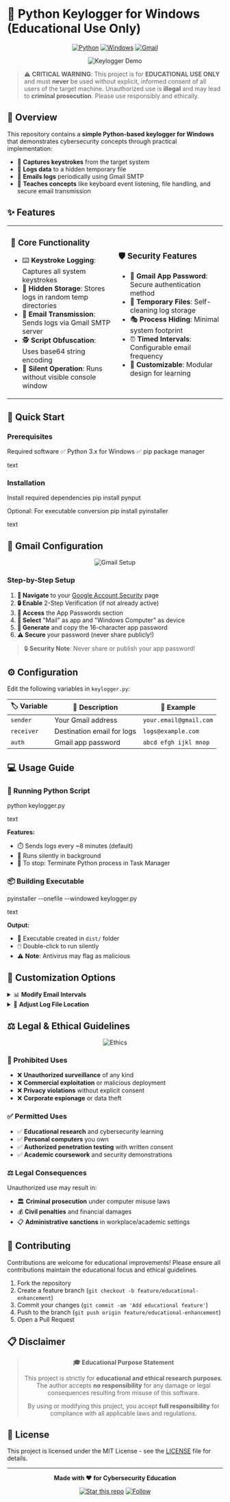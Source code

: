 # 🔑 Python Keylogger for Windows (Educational Use Only)

<div align="center">

[![Python](https://img.shields.io/badge/Python-3776AB?style=for-the-badge&logo=python&logoColor=white)](https://python.org)
[![Windows](https://img.shields.io/badge/Windows-0078D6?style=for-the-badge&logo=windows&logoColor=white)](https://windows.microsoft.com)
[![Gmail](https://img.shields.io/badge/Gmail-D14836?style=for-the-badge&logo=gmail&logoColor=white)](https://gmail.com)

![Keylogger Demo](https://media.giphy.com/media/3o7TKtnuHOHHUjR38Y/giphy.gif)

</div>

> ⚠️ **CRITICAL WARNING**: This project is for **EDUCATIONAL USE ONLY** and must **never** be used without explicit, informed consent of all users of the target machine. Unauthorized use is **illegal** and may lead to **criminal prosecution**. Please use responsibly and ethically.

## 📖 Overview

This repository contains a **simple Python-based keylogger for Windows** that demonstrates cybersecurity concepts through practical implementation:

- 🎯 **Captures keystrokes** from the target system
- 💾 **Logs data** to a hidden temporary file  
- 📧 **Emails logs** periodically using Gmail SMTP
- 🔐 **Teaches concepts** like keyboard event listening, file handling, and secure email transmission

## ✨ Features

<table>
<tr>
<td width="50%">

### 🎯 Core Functionality
- ⌨️ **Keystroke Logging**: Captures all system keystrokes
- 📂 **Hidden Storage**: Stores logs in random temp directories
- 📧 **Email Transmission**: Sends logs via Gmail SMTP server
- 🕵️ **Script Obfuscation**: Uses base64 string encoding
- 👻 **Silent Operation**: Runs without visible console window

</td>
<td width="50%">

### 🛡️ Security Features
- 🔐 **Gmail App Password**: Secure authentication method
- 📁 **Temporary Files**: Self-cleaning log storage
- 🎭 **Process Hiding**: Minimal system footprint
- ⏰ **Timed Intervals**: Configurable email frequency
- 🔧 **Customizable**: Modular design for learning

</td>
</tr>
</table>

## 🚀 Quick Start

### Prerequisites

Required software
✅ Python 3.x for Windows
✅ pip package manager

text

### Installation

Install required dependencies
pip install pynput

Optional: For executable conversion
pip install pyinstaller

text

## 🔐 Gmail Configuration

<div align="center">

![Gmail Setup](https://media.giphy.com/media/l0HlDDyxBfSaPpU88/giphy.gif)

</div>

### Step-by-Step Setup

1. **🔗 Navigate** to your [Google Account Security](https://myaccount.google.com/security) page
2. **🔒 Enable** 2-Step Verification (if not already active)
3. **📱 Access** the App Passwords section
4. **📧 Select** "Mail" as app and "Windows Computer" as device
5. **🔑 Generate** and copy the 16-character app password
6. **⚠️ Secure** your password (never share publicly!)

> 🔒 **Security Note**: Never share or publish your app password!

## ⚙️ Configuration

Edit the following variables in `keylogger.py`:

| 🏷️ Variable | 📝 Description | 🔧 Example |
|-------------|----------------|------------|
| `sender` | Your Gmail address | `your.email@gmail.com` |
| `receiver` | Destination email for logs | `logs@example.com` |
| `auth` | Gmail app password | `abcd efgh ijkl mnop` |

## 💻 Usage Guide

### 🐍 Running Python Script

python keylogger.py

text

**Features:**
- ⏱️ Sends logs every ~8 minutes (default)
- 👤 Runs silently in background
- 🔄 To stop: Terminate Python process in Task Manager

### 📦 Building Executable

pyinstaller --onefile --windowed keylogger.py

text

**Output:**
- 📁 Executable created in `dist/` folder
- 🖱️ Double-click to run silently
- ⚠️ **Note**: Antivirus may flag as malicious

## 🔧 Customization Options

<details>
<summary>📊 <strong>Modify Email Intervals</strong></summary>

Change from default ~8 minutes to 5 minutes
time.sleep(300) # 300 seconds = 5 minutes

Or 1 hour
time.sleep(3600) # 3600 seconds = 1 hour

text

</details>

<details>
<summary>📁 <strong>Adjust Log File Location</strong></summary>

Modify file path for advanced stealth
(Educational purposes only)
log_file = os.path.join(custom_path, "logs.txt")

text

</details>

## ⚖️ Legal & Ethical Guidelines

<div align="center">

![Ethics](https://media.giphy.com/media/l3q2K5jinAlChoCLS/giphy.gif)

</div>

### 🚫 Prohibited Uses
- ❌ **Unauthorized surveillance** of any kind
- ❌ **Commercial exploitation** or malicious deployment  
- ❌ **Privacy violations** without explicit consent
- ❌ **Corporate espionage** or data theft

### ✅ Permitted Uses
- ✅ **Educational research** and cybersecurity learning
- ✅ **Personal computers** you own
- ✅ **Authorized penetration testing** with written consent
- ✅ **Academic coursework** and security demonstrations

### ⚖️ Legal Consequences
Unauthorized use may result in:
- 🏛️ **Criminal prosecution** under computer misuse laws
- 💰 **Civil penalties** and financial damages
- 📋 **Administrative sanctions** in workplace/academic settings

## 🤝 Contributing

Contributions are welcome for educational improvements! Please ensure all contributions maintain the educational focus and ethical guidelines.

1. Fork the repository
2. Create a feature branch (`git checkout -b feature/educational-enhancement`)
3. Commit your changes (`git commit -am 'Add educational feature'`)
4. Push to the branch (`git push origin feature/educational-enhancement`)
5. Open a Pull Request

## 📋 Disclaimer

<div align="center">

> **🎓 Educational Purpose Statement**
> 
> This project is strictly for **educational and ethical research purposes**. The author accepts **no responsibility** for any damage or legal consequences resulting from misuse of this software.
> 
> By using or modifying this project, you accept **full responsibility** for compliance with all applicable laws and regulations.

</div>

## 📄 License

This project is licensed under the MIT License - see the [LICENSE](LICENSE) file for details.

---

<div align="center">

**Made with ❤️ for Cybersecurity Education**

[![Star this repo](https://img.shields.io/github/stars/Dawn-Fighter/Keylogger?style=social)](https://github.com/Dawn-Fighter/Keylogger)
[![Follow](https://img.shields.io/github/followers/Dawn-Fighter?style=social)](https://github.com/Dawn-Fighter)

</div>
